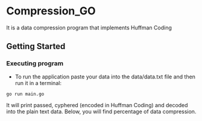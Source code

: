 # Compression_GO
It is a data compression program that implements Huffman Coding


## Getting Started

### Executing program

* To run the application paste your data into the data/data.txt file and then run it in a terminal:
```
go run main.go
```

It will print passed, cyphered (encoded in Huffman Coding) and decoded into the plain text data.
Below, you will find percentage of data compression.
